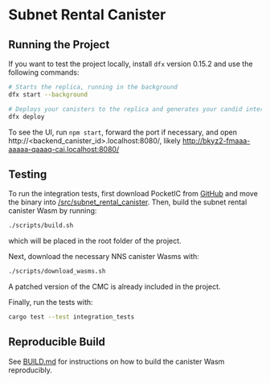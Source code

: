 # Subnet Rental Canister

## Running the Project
If you want to test the project locally, install `dfx` version 0.15.2 and use the following commands:

```bash
# Starts the replica, running in the background
dfx start --background

# Deploys your canisters to the replica and generates your candid interface
dfx deploy
```

To see the UI, run `npm start`, forward the port if necessary, and open http://<backend_canister_id>.localhost:8080/, likely http://bkyz2-fmaaa-aaaaa-qaaaq-cai.localhost:8080/

## Testing
To run the integration tests, first download PocketIC from [GitHub](https://github.com/dfinity/pocketic) and move the binary into [/src/subnet_rental_canister](/src/subnet_rental_canister/).
Then, build the subnet rental canister Wasm by running:

```bash
./scripts/build.sh
```
which will be placed in the root folder of the project.

Next, download the necessary NNS canister Wasms with:

```bash
./scripts/download_wasms.sh
```
A patched version of the CMC is already included in the project.

Finally, run the tests with:

```bash
cargo test --test integration_tests
```

## Reproducible Build
See [BUILD.md](BUILD.md) for instructions on how to build the canister Wasm reproducibly.
